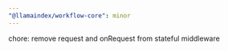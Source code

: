 ```yaml
---
"@llamaindex/workflow-core": minor
---
```


chore: remove request and onRequest from stateful middleware
